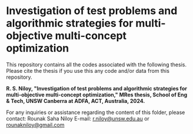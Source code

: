# Investigation of test problems and algorithmic strategies for multi-objective multi-concept optimization

This repository contains all the codes associated with the following thesis. Please cite the thesis if you use this any code and/or data from this repository.

**R. S. Niloy, "Investigation of test problems and algorithmic strategies for multi-objective multi-concept optimization," MRes thesis, School of Eng & Tech, UNSW Canberra at ADFA, ACT, Australia, 2024.**

For any inquiries or assistance regarding the content of this folder, please contact:
Rounak Saha Niloy
E-mail: r.niloy@unsw.edu.au or rounakniloy@gmail.com
